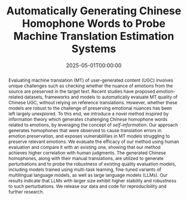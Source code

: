 ---
title: "Automatically Generating Chinese Homophone Words to Probe Machine Translation Estimation Systems"
date: 2025-05-01T00:00:00
authors: ["Shenbin Qian", "Constantin Orasan", "Diptesh Kanojia", "Félix Do Carmo"]
publication_types: ["1"]
abstract: "Evaluating machine translation (MT) of user-generated content (UGC) involves unique challenges such as checking whether the nuance of emotions from the source are preserved in the target text. Recent studies have proposed emotion-related datasets, frameworks and models to automatically evaluate MT quality of Chinese UGC, without relying on reference translations. However, whether these models are robust to the challenge of preserving emotional nuances has been left largely unexplored. To this end, we introduce a novel method inspired by information theory which generates challenging Chinese homophone words related to emotions, by leveraging the concept of *self-information*. Our approach generates homophones that were observed to cause translation errors in emotion preservation, and exposes vulnerabilities in MT models struggling to preserve relevant emotions. We evaluate the efficacy of our method using human evaluation and compare it with an existing one, showing that our method achieves higher correlation with human judgments. The generated Chinese homophones, along with their manual translations, are utilized to generate perturbations and to probe the robustness of existing quality evaluation models, including models trained using multi-task learning, fine-tuned variants of multilingual language models, as well as large language models (LLMs). Our results indicate that LLMs with larger size exhibit higher stability and robustness to such perturbations. We release our data and code for reproducibility and further research."
featured: false
publication: "*Proceedings of the Tenth Workshop on Noisy and User-generated Text*"
url_pdf: "https://aclanthology.org/2025.wnut-1.11.pdf"
url_preprint: "https://arxiv.org/abs/2503.16158"
url_code: "https://github.com/surrey-nlp/homo_gen"
tags: ["machine translation", "homophones", "quality estimation", "Chinese", "emotions"]
---